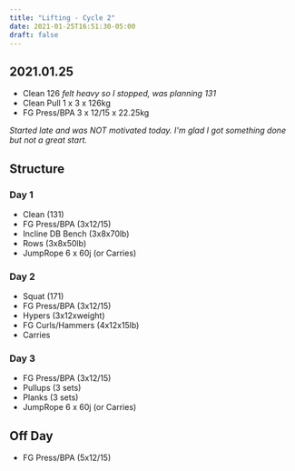 ```yaml
---
title: "Lifting - Cycle 2"
date: 2021-01-25T16:51:30-05:00
draft: false
---
```


## 2021.01.25
* Clean 126 _felt heavy so I stopped, was planning 131_
* Clean Pull 1 x 3 x 126kg
* FG Press/BPA 3 x 12/15 x 22.25kg

_Started late and was NOT motivated today. I'm glad I got something done but not a great start._

## Structure

### Day 1
* Clean (131)
* FG Press/BPA (3x12/15)
* Incline DB Bench (3x8x70lb)
* Rows (3x8x50lb)
* JumpRope 6 x 60j (or Carries)

### Day 2
* Squat (171)
* FG Press/BPA (3x12/15)
* Hypers (3x12xweight)
* FG Curls/Hammers (4x12x15lb)
* Carries

### Day 3
* FG Press/BPA (3x12/15)
* Pullups (3 sets)
* Planks (3 sets)
* JumpRope 6 x 60j (or Carries)

## Off Day
* FG Press/BPA (5x12/15)
